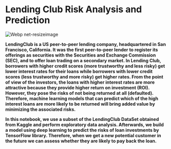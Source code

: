 # Lending Club Risk Analysis and Prediction

![Webp net-resizeimage](https://user-images.githubusercontent.com/69224996/96539775-bea37880-1250-11eb-8211-b30efc64045f.jpg)

**LendingClub is a US peer-to-peer lending company, headquartered in San Francisco, California. It was the first peer-to-peer lender to register its offerings as securities with the Securities and Exchange Commission (SEC), and to offer loan trading on a secondary market. In Lending Club, borrowers with higher credit scores (more trustworthy and less risky) get lower interest rates for their loans while borrowers with lower credit scores (less trustworthy and more risky) get higher rates. From the point of view of the investors, the loans with higher interest rates are more attractive because they provide higher return on investment (ROI). However, they pose the risks of not being returned at all (defaulted). Therefore, machine learning models that can predict which of the high interest loans are more likely to be returned will bring added value by minimizing the associated risks.**

**In this notebook, we use a subset of the LendingClub DataSet obtained from Kaggle and perform exploratory data analysis.
Afterwards, we build a model using deep learning to predict the risks of loan investments by TensorFlow library. Therefore, when we get a new potential customer in the future we can assess whether they are likely to pay back the loan.**
